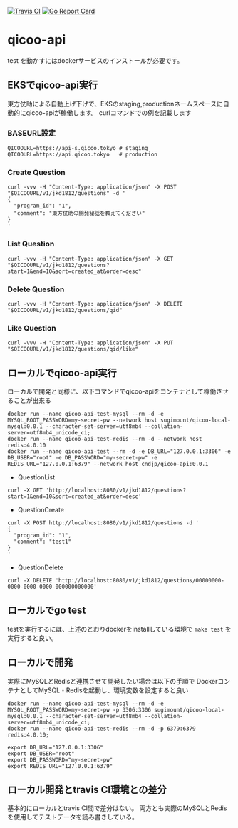 [![Travis CI](https://travis-ci.org/cndjp/qicoo-api.svg?branch=master)](https://travis-ci.org/cndjp/qicoo-api)
[![Go Report Card](https://goreportcard.com/badge/github.com/cndjp/qicoo-api)](https://goreportcard.com/report/github.com/cndjp/qicoo-api)




# qicoo-api

test を動かすにはdockerサービスのインストールが必要です。

## EKSでqicoo-api実行
東方仗助による自動上げ下げで、EKSのstaging,productionネームスペースに自動的にqicoo-apiが稼働します。
curlコマンドでの例を記載します

### BASEURL設定

```
QICOOURL=https://api-s.qicoo.tokyo # staging
QICOOURL=https://api.qicoo.tokyo   # production
```

### Create Question
```
curl -vvv -H "Content-Type: application/json" -X POST "$QICOOURL/v1/jkd1812/questions" -d '
{
  "program_id": "1",
  "comment": "東方仗助の開発秘話を教えてください"
}
'
```

### List Question

```
curl -vvv -H "Content-Type: application/json" -X GET "$QICOOURL/v1/jkd1812/questions?start=1&end=10&sort=created_at&order=desc"
```

### Delete Question

```
curl -vvv -H "Content-Type: application/json" -X DELETE "$QICOOURL/v1/jkd1812/questions/qid"
```

### Like Question

```
curl -vvv -H "Content-Type: application/json" -X PUT "$QICOOURL/v1/jkd1812/questions/qid/like"
```

## ローカルでqicoo-api実行
ローカルで開発と同様に、以下コマンドでqicoo-apiをコンテナとして稼働させることが出来る

```
docker run --name qicoo-api-test-mysql --rm -d -e MYSQL_ROOT_PASSWORD=my-secret-pw --network host sugimount/qicoo-local-mysql:0.0.1 --character-set-server=utf8mb4 --collation-server=utf8mb4_unicode_ci;
docker run --name qicoo-api-test-redis --rm -d --network host redis:4.0.10
docker run --name qicoo-api-test --rm -d -e DB_URL="127.0.0.1:3306" -e DB_USER="root" -e DB_PASSWORD="my-secret-pw" -e REDIS_URL="127.0.0.1:6379" --network host cndjp/qicoo-api:0.0.1
```

- QuestionList

```
curl -X GET 'http://localhost:8080/v1/jkd1812/questions?start=1&end=10&sort=created_at&order=desc'
```

- QuestionCreate
```
curl -X POST http://localhost:8080/v1/jkd1812/questions -d '
{
  "program_id": "1",
  "comment": "test1"
}
'
```

- QuestionDelete
```
curl -X DELETE 'http://localhost:8080/v1/jkd1812/questions/00000000-0000-0000-0000-000000000000'
```


## ローカルでgo test

testを実行するには、上述のとおりdockerをinstallしている環境で `make test` を実行すると良い。


## ローカルで開発

実際にMySQLとRedisと連携させて開発したい場合は以下の手順で DockerコンテナとしてMySQL・Redisを起動し、環境変数を設定すると良い

```
docker run --name qicoo-api-test-mysql --rm -d -e MYSQL_ROOT_PASSWORD=my-secret-pw -p 3306:3306 sugimount/qicoo-local-mysql:0.0.1 --character-set-server=utf8mb4 --collation-server=utf8mb4_unicode_ci;
docker run --name qicoo-api-test-redis --rm -d -p 6379:6379 redis:4.0.10;

export DB_URL="127.0.0.1:3306"
export DB_USER="root"
export DB_PASSWORD="my-secret-pw"
export REDIS_URL="127.0.0.1:6379"
```


## ローカル開発とtravis CI環境との差分

基本的にローカルとtravis CI間で差分はない。
両方とも実際のMySQLとRedisを使用してテストデータを読み書きしている。
